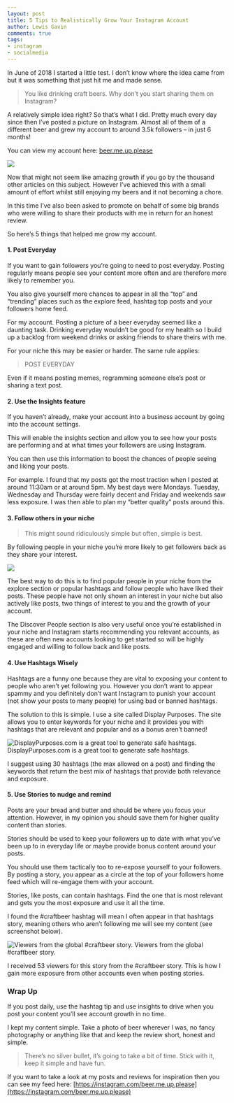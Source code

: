 ```yaml
---
layout: post
title: 5 Tips to Realistically Grow Your Instagram Account
author: Lewis Gavin
comments: true
tags:
- instagram
- socialmedia
---
```


In June of 2018 I started a little test. I don’t know where the idea came from but it was something that just hit me and made sense.

> You like drinking craft beers. Why don’t you start sharing them on Instagram?

A relatively simple idea right? So that’s what I did. Pretty much every day since then I’ve posted a picture on Instagram. Almost all of them of a different beer and grew my account to around 3.5k followers – in just 6 months!

You can view my account here: [beer.me.up.please](https://instagram.com/beer.me.up.please)

![](https://cdn-images-1.medium.com/max/800/1*5fSyewEXFu2-3isJ6zpemA.jpeg)

Now that might not seem like amazing growth if you go by the thousand other articles on this subject. However I’ve achieved this with a small amount of effort whilst still enjoying my beers and it not becoming a chore.

In this time I’ve also been asked to promote on behalf of some big brands who were willing to share their products with me in return for an honest review.

So here’s 5 things that helped me grow my account.

#### 1\. Post Everyday

If you want to gain followers you’re going to need to post everyday. Posting regularly means people see your content more often and are therefore more likely to remember you.

You also give yourself more chances to appear in all the “top” and “trending” places such as the explore feed, hashtag top posts and your followers home feed.

For my account. Posting a picture of a beer everyday seemed like a daunting task. Drinking everyday wouldn’t be good for my health so I build up a backlog from weekend drinks or asking friends to share theirs with me.

For your niche this may be easier or harder. The same rule applies:

> POST EVERYDAY

Even if it means posting memes, regramming someone else’s post or sharing a text post.

#### 2\. Use the Insights feature

If you haven’t already, make your account into a business account by going into the account settings.

This will enable the insights section and allow you to see how your posts are performing and at what times your followers are using Instagram.

You can then use this information to boost the chances of people seeing and liking your posts.

For example. I found that my posts got the most traction when I posted at around 11:30am or at around 5pm. My best days were Mondays. Tuesday, Wednesday and Thursday were fairly decent and Friday and weekends saw less exposure. I was then able to plan my “better quality” posts around this.

#### 3\. Follow others in your niche

> This might sound ridiculously simple but often, simple is best.

By following people in your niche you’re more likely to get followers back as they share your interest.

![](https://cdn-images-1.medium.com/max/600/1*NCDE6GVMPgVktew1K592xA.jpeg)

The best way to do this is to find popular people in your niche from the explore section or popular hashtags and follow people who have liked their posts. These people have not only shown an interest in your niche but also actively like posts, two things of interest to you and the growth of your account.

The Discover People section is also very useful once you’re established in your niche and Instagram starts recommending you relevant accounts, as these are often new accounts looking to get started so will be highly engaged and willing to follow back and like posts.

#### 4\. Use Hashtags Wisely

Hashtags are a funny one because they are vital to exposing your content to people who aren’t yet following you. However you don’t want to appear spammy and you definitely don’t want Instagram to punish your account (not show your posts to many people) for using bad or banned hashtags.

The solution to this is simple. I use a site called Display Purposes. The site allows you to enter keywords for your niche and it provides you with hashtags that are relevant and popular and as a bonus aren’t banned!

![DisplayPurposes.com is a great tool to generate safe hashtags.](https://cdn-images-1.medium.com/max/800/1*WqP5v5qPJRBbQaJvpwwShA@2x.jpeg)
DisplayPurposes.com is a great tool to generate safe hashtags.

I suggest using 30 hashtags (the max allowed on a post) and finding the keywords that return the best mix of hashtags that provide both relevance and exposure.

#### 5\. Use Stories to nudge and remind

Posts are your bread and butter and should be where you focus your attention. However, in my opinion you should save them for higher quality content than stories.

Stories should be used to keep your followers up to date with what you’ve been up to in everyday life or maybe provide bonus content around your posts.

You should use them tactically too to re-expose yourself to your followers. By posting a story, you appear as a circle at the top of your followers home feed which will re-engage them with your account.

Stories, like posts, can contain hashtags. Find the one that is most relevant and gets you the most exposure and use it all the time.

I found the #craftbeer hashtag will mean I often appear in that hashtags story, meaning others who aren’t following me will see my content (see screenshot below).

![Viewers from the global #craftbeer story.](https://cdn-images-1.medium.com/max/800/1*aIU0Rxid6iiboiL8YXBxpQ.jpeg)
Viewers from the global #craftbeer story.

I received 53 viewers for this story from the #craftbeer story. This is how I gain more exposure from other accounts even when posting stories.

### Wrap Up

If you post daily, use the hashtag tip and use insights to drive when you post your content you’ll see account growth in no time.

I kept my content simple. Take a photo of beer wherever I was, no fancy photography or anything like that and keep the review short, honest and simple.

> There’s no silver bullet, it’s going to take a bit of time. Stick with it, keep it simple and have fun.

If you want to take a look at my posts and reviews for inspiration then you can see my feed here: [https://instagram.com/beer.me.up.please](https://instagram.com/beer.me.up.please)
